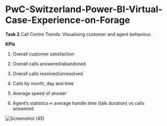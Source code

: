 # PwC-Switzerland-Power-BI-Virtual-Case-Experience-on-Forage

**Task 2**
Call Centre Trends: Visualising customer and agent behaviour.

**KPIs**

1. Overall customer satisfaction

2. Overall calls answered/abandoned

3. Overall calls resolved/unresolved

4. Calls by month, day and time

5. Average speed of answer

6. Agent’s statistics-> average handle time (talk duration) vs calls answered

![Screenshot (45)](https://user-images.githubusercontent.com/61271340/228938012-e91bf302-7ad8-49d3-b075-d8e948a5b0fc.png)
